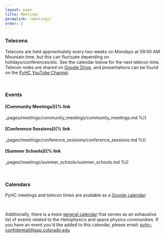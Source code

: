 ```yaml
---
layout: page
title: Meetings
permalink: /meetings/
order: 3
---
```

### Telecons

Telecons are held approximately every two weeks on Mondays at 09:00 AM Mountain time, but this can fluctuate depending on holidays/conferences/etc. See the calendar below for the next telecon time. Telecon notes are shared on [Google Drive](https://drive.google.com/drive/u/0/folders/1AhFUli3SGW9DHvIh81tFxPMgLtYSPXDm), and presentations can be found on the [PyHC YouTube Channel](https://www.youtube.com/@pythoninheliophysicscommun3732).

<br>

### Events

#### [Community Meetings]({% link
_pages/meetings/community_meetings/community_meetings.md %})

#### [Conference Sessions]({% link
_pages/meetings/conference_sessions/conference_sessions.md %})

#### [Summer Schools]({% link
_pages/meetings/summer_schools/summer_schools.md %})

<br>

### Calendars

PyHC meetings and telecon times are available as a [Google calendar](https://calendar.google.com/calendar?cid=NG42Z3YyaWZncDZyZ25rOGF1N2pzZjF1azBAZ3JvdXAuY2FsZW5kYXIuZ29vZ2xlLmNvbQ):
<br>
<div id="pyhccalendar-container"></div>
<br>

Additionally, there is a more [general calendar](https://helioanalytics.io/events-calendar) that serves as an exhaustive list of events related to the Heliophysics and space physics communities. If you have an event you'd like added to this calendar, please email: <a href="mailto:pyhc-confidential@lasp.colorado.edu">pyhc-confidential@lasp.colorado.edu</a>
<br><br>

<div id="helioanalyticscalendar-container"></div>

<script type="text/javascript">
    document.addEventListener('DOMContentLoaded', function() {
        // Initial setup with a slight delay to ensure all elements are loaded
        setTimeout(setupGoogleCalendars, 500);
        
        // Set up a MutationObserver to detect theme attribute changes
        const observer = new MutationObserver(function(mutations) {
            mutations.forEach(function(mutation) {
                if (mutation.attributeName === 'data-theme') {
                    setupGoogleCalendars();
                }
            });
        });
        
        // Start observing document for data-theme attribute changes
        observer.observe(document.documentElement, { 
            attributes: true,
            attributeFilter: ['data-theme'] 
        });
    });

    function setupGoogleCalendars() {
        const timezone = Intl.DateTimeFormat().resolvedOptions().timeZone;
        const isDark = document.documentElement.getAttribute('data-theme') === 'dark';
        
        // Create calendar iframes
        const pyhcContainer = document.getElementById('pyhccalendar-container');
        const helioContainer = document.getElementById('helioanalyticscalendar-container');
        
        // Clear existing content
        pyhcContainer.innerHTML = '';
        helioContainer.innerHTML = '';
        
        // Create PyHC calendar iframe with dark mode support
        createCalendarIframe(
            pyhcContainer, 
            'https://calendar.google.com/calendar/embed',
            {
                height: '600',
                wkst: '1',
                bgcolor: isDark ? '%23121212' : '%23f9e79f',
                showTitle: '0',
                showDate: '1',
                showPrint: '0',
                showTabs: '1',
                showCalendars: '0',
                showNav: '1',
                src: 'NG42Z3YyaWZncDZyZ25rOGF1N2pzZjF1azBAZ3JvdXAuY2FsZW5kYXIuZ29vZ2xlLmNvbQ',
                color: '%237CB342',
                ctz: timezone
            }
        );
        
        // Create Helioanalytics calendar iframe with dark mode support
        createCalendarIframe(
            helioContainer,
            'https://calendar.google.com/calendar/embed',
            {
                height: '600',
                wkst: '1',
                bgcolor: isDark ? '%23121212' : '%23ffffff',
                src: 'aWJwbWhrMTFlMWEyMTFpa3V0bGY1M2d0ZnNAZ3JvdXAuY2FsZW5kYXIuZ29vZ2xlLmNvbQ',
                color: '%23D50000',
                ctz: timezone
            }
        );
    }
    
    function createCalendarIframe(container, baseUrl, params) {
        const iframe = document.createElement('iframe');
        const isDark = document.documentElement.getAttribute('data-theme') === 'dark';
        
        // Build URL with parameters
        let url = baseUrl + '?';
        for (const [key, value] of Object.entries(params)) {
            url += `${key}=${value}&`;
        }
        
        iframe.src = url;
        iframe.width = '100%';
        iframe.height = '600';
        iframe.frameBorder = '0';
        iframe.scrolling = 'no';
        iframe.style.border = 'none';
        iframe.style.transition = 'filter 0.3s ease';
        
        // Apply styles for dark mode
        if (isDark) {
            iframe.style.filter = 'hue-rotate(180deg) invert(92%) contrast(90%)';
        }
        
        // Add the iframe to the container
        container.appendChild(iframe);
        
        // Add event listeners to modify the iframe content once it's loaded
        iframe.onload = function() {
            if (isDark) {
                try {
                    // Access the iframe content and add CSS to force dark mode
                    const iframeDocument = iframe.contentDocument || iframe.contentWindow.document;
                    
                    if (iframeDocument) {
                        // Create a style element
                        const style = iframeDocument.createElement('style');
                        style.textContent = `
                            body, .view-container, .view-cap-container, .mv-container {
                                background-color: #121212 !important;
                                color: #e0e0e0 !important;
                            }
                            .view-container-border {
                                background-color: #333 !important;
                            }
                            .cal-header { 
                                background-color: #121212 !important;
                                color: #e0e0e0 !important;
                            }
                        `;
                        iframeDocument.head.appendChild(style);
                    }
                } catch (e) {
                    console.warn('Could not inject styles into iframe due to Same-Origin Policy', e);
                }
            }
        };
    }
</script>
